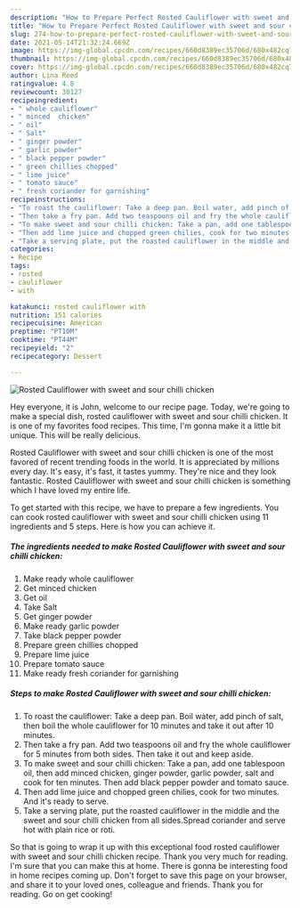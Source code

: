 ```yaml
---
description: "How to Prepare Perfect Rosted Cauliflower with sweet and sour chilli chicken"
title: "How to Prepare Perfect Rosted Cauliflower with sweet and sour chilli chicken"
slug: 274-how-to-prepare-perfect-rosted-cauliflower-with-sweet-and-sour-chilli-chicken
date: 2021-05-14T21:32:24.669Z
image: https://img-global.cpcdn.com/recipes/660d8389ec35706d/680x482cq70/rosted-cauliflower-with-sweet-and-sour-chilli-chicken-recipe-main-photo.jpg
thumbnail: https://img-global.cpcdn.com/recipes/660d8389ec35706d/680x482cq70/rosted-cauliflower-with-sweet-and-sour-chilli-chicken-recipe-main-photo.jpg
cover: https://img-global.cpcdn.com/recipes/660d8389ec35706d/680x482cq70/rosted-cauliflower-with-sweet-and-sour-chilli-chicken-recipe-main-photo.jpg
author: Lina Reed
ratingvalue: 4.8
reviewcount: 30127
recipeingredient:
- " whole cauliflower"
- " minced  chicken"
- " oil"
- " Salt"
- " ginger powder"
- " garlic powder"
- " black pepper powder"
- " green chillies chopped"
- " lime juice"
- " tomato sauce"
- " fresh coriander for garnishing"
recipeinstructions:
- "To roast the cauliflower: Take a deep pan. Boil water, add pinch of salt, then boil the whole cauliflower for 10 minutes and take it out after 10 minutes."
- "Then take a fry pan. Add two teaspoons oil and fry the whole cauliflower for 5 minutes from both sides. Then take it out and keep aside."
- "To make sweet and sour chilli chicken: Take a pan, add one tablespoon oil, then add minced chicken, ginger powder, garlic powder, salt and cook for ten minutes. Then add black pepper powder and tomato sauce."
- "Then add lime juice and chopped green chilies, cook for two minutes. And it&#39;s ready to serve."
- "Take a serving plate, put the roasted cauliflower in the middle and the sweet and sour chilli chicken from all sides.Spread coriander and serve hot with plain rice or roti."
categories:
- Recipe
tags:
- rosted
- cauliflower
- with

katakunci: rosted cauliflower with 
nutrition: 151 calories
recipecuisine: American
preptime: "PT10M"
cooktime: "PT44M"
recipeyield: "2"
recipecategory: Dessert

---
```



![Rosted Cauliflower with sweet and sour chilli chicken](https://img-global.cpcdn.com/recipes/660d8389ec35706d/680x482cq70/rosted-cauliflower-with-sweet-and-sour-chilli-chicken-recipe-main-photo.jpg)

Hey everyone, it is John, welcome to our recipe page. Today, we're going to make a special dish, rosted cauliflower with sweet and sour chilli chicken. It is one of my favorites food recipes. This time, I'm gonna make it a little bit unique. This will be really delicious.



Rosted Cauliflower with sweet and sour chilli chicken is one of the most favored of recent trending foods in the world. It is appreciated by millions every day. It's easy, it's fast, it tastes yummy. They're nice and they look fantastic. Rosted Cauliflower with sweet and sour chilli chicken is something which I have loved my entire life.


To get started with this recipe, we have to prepare a few ingredients. You can cook rosted cauliflower with sweet and sour chilli chicken using 11 ingredients and 5 steps. Here is how you can achieve it.

<!--inarticleads1-->

##### The ingredients needed to make Rosted Cauliflower with sweet and sour chilli chicken:

1. Make ready  whole cauliflower
1. Get  minced  chicken
1. Get  oil
1. Take  Salt
1. Get  ginger powder
1. Make ready  garlic powder
1. Take  black pepper powder
1. Prepare  green chillies chopped
1. Prepare  lime juice
1. Prepare  tomato sauce
1. Make ready  fresh coriander for garnishing




<!--inarticleads2-->

##### Steps to make Rosted Cauliflower with sweet and sour chilli chicken:

1. To roast the cauliflower: Take a deep pan. Boil water, add pinch of salt, then boil the whole cauliflower for 10 minutes and take it out after 10 minutes.
1. Then take a fry pan. Add two teaspoons oil and fry the whole cauliflower for 5 minutes from both sides. Then take it out and keep aside.
1. To make sweet and sour chilli chicken: Take a pan, add one tablespoon oil, then add minced chicken, ginger powder, garlic powder, salt and cook for ten minutes. Then add black pepper powder and tomato sauce.
1. Then add lime juice and chopped green chilies, cook for two minutes. And it&#39;s ready to serve.
1. Take a serving plate, put the roasted cauliflower in the middle and the sweet and sour chilli chicken from all sides.Spread coriander and serve hot with plain rice or roti.




So that is going to wrap it up with this exceptional food rosted cauliflower with sweet and sour chilli chicken recipe. Thank you very much for reading. I'm sure that you can make this at home. There is gonna be interesting food in home recipes coming up. Don't forget to save this page on your browser, and share it to your loved ones, colleague and friends. Thank you for reading. Go on get cooking!
